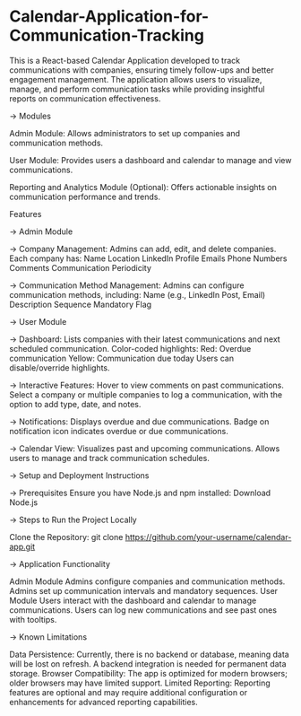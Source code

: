 # Calendar-Application-for-Communication-Tracking
This is a React-based Calendar Application developed to track communications with companies, ensuring timely follow-ups and better engagement management. The application allows users to visualize, manage, and perform communication tasks while providing insightful reports on communication effectiveness.


-> Modules


Admin Module: Allows administrators to set up companies and communication methods.


User Module: Provides users a dashboard and calendar to manage and view communications.


Reporting and Analytics Module (Optional): Offers actionable insights on communication performance and trends.


Features

-> Admin Module

-> Company Management: Admins can add, edit, and delete companies. Each company has:
Name
Location
LinkedIn Profile
Emails
Phone Numbers
Comments
Communication Periodicity

-> Communication Method Management: Admins can configure communication methods, including:
Name (e.g., LinkedIn Post, Email)
Description
Sequence
Mandatory Flag


-> User Module

-> Dashboard:
Lists companies with their latest communications and next scheduled communication.
Color-coded highlights:
Red: Overdue communication
Yellow: Communication due today
Users can disable/override highlights.


-> Interactive Features:
Hover to view comments on past communications.
Select a company or multiple companies to log a communication, with the option to add type, date, and notes.

-> Notifications:
Displays overdue and due communications.
Badge on notification icon indicates overdue or due communications.

-> Calendar View:
Visualizes past and upcoming communications.
Allows users to manage and track communication schedules.


-> Setup and Deployment Instructions

-> Prerequisites
Ensure you have Node.js and npm installed:
Download Node.js


-> Steps to Run the Project Locally

Clone the Repository:
git clone https://github.com/your-username/calendar-app.git


-> Application Functionality


Admin Module Admins configure companies and communication methods. Admins set up communication intervals and mandatory sequences. User Module Users interact with the dashboard and calendar to manage communications. Users can log new communications and see past ones with tooltips.


-> Known Limitations


Data Persistence: Currently, there is no backend or database, meaning data will be lost on refresh. A backend integration is needed for permanent data storage. Browser Compatibility: The app is optimized for modern browsers; older browsers may have limited support. Limited Reporting: Reporting features are optional and may require additional configuration or enhancements for advanced reporting capabilities.
